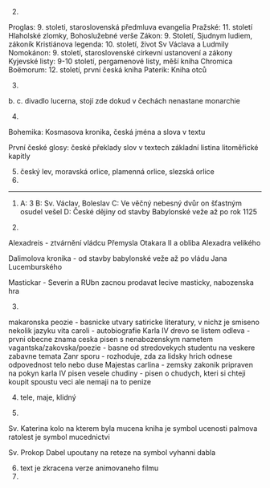 2. 
Proglas: 9. stoleti, staroslovenská předmluva evangelia
Pražské: 11. století Hlaholské zlomky, Bohoslužebné verše
Zákon: 9. Století, Sjudnym ludiem, zákoník
Kristiánova legenda: 10. století, život Sv Václava a Ludmily
Nomokánon: 9. století, staroslovenské církevní ustanovení a zákony 
Kyjevské listy: 9-10 století, pergamenové listy, měší kniha
Chromica Boëmorum: 12. století, první česká kniha
Paterik: Kniha otců


3. 
b.
c. divadlo lucerna, stojí zde dokud v čechách nenastane monarchie

4.
Bohemika: Kosmasova kronika, česká jména a slova v textu

První české glosy: české překlady slov v textech základní listina litoměřické kapitly

5. český lev, moravská orlice, plamenná orlice, slezská orlice
6. 


---

1.  A: 3
    B: Sv. Václav, Boleslav
    C: Ve věčný nebesný dvůr on šťastným osudel vešel
    D: České dějiny od stavby Babylonské veže až po rok 1125

2. 
Alexadreis - ztvárnění vládcu Přemysla Otakara II a obliba Alexadra velikého

Dalimolova kronika - od stavby babylonské veže až po vládu Jana Lucemburského

Mastickar - Severin a RUbn zacnou prodavat lecive masticky, nabozenska hra


3.
makaronska peozie - basnicke utvary satiricke literatury, v nichz je smiseno nekolik jazyku
vita caroli - autobiografie Karla IV
drevo se listem odleva - prvni obecne znama ceska pisen s nenabozenskym nametem
vagantska/zakovska/poezie - basne od stredovekych studentu na veskere zabavne temata
Zanr sporu - rozhoduje, zda za lidsky hrich odnese odpovednost telo nebo duse
Majestas carlina - zemsky zakonik pripraven na pokyn karla IV
pisen vesele chudiny - pisen o chudych, kteri si chteji koupit spoustu veci ale nemaji na to penize

4. tele, maje, klidný

5. 
Sv. Katerina
kolo na kterem byla mucena
kniha je symbol ucenosti
palmova ratolest je symbol mucednictvi

Sv. Prokop
Dabel upoutany na reteze na symbol vyhanni dabla

6. text je zkracena verze animovaneho filmu
7. 
